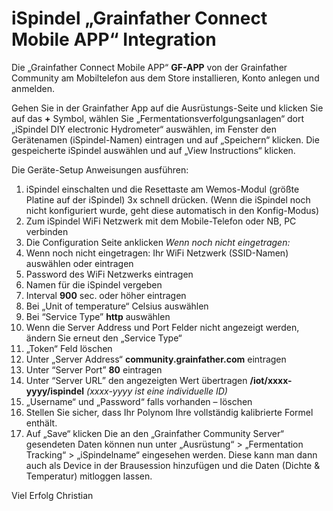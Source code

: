 # iSpindel „Grainfather Connect Mobile APP“ Integration

Die „Grainfather Connect Mobile APP“ **GF-APP** von der Grainfather Community am Mobiltelefon aus dem Store installieren, Konto anlegen und anmelden.

Gehen Sie in der Grainfather App auf die Ausrüstungs-Seite und klicken Sie auf das **+** Symbol, wählen Sie „Fermentationsverfolgungsanlagen“ dort „iSpindel DIY electronic Hydrometer“ auswählen, im Fenster den Gerätenamen (iSpindel-Namen) eintragen und auf „Speichern“ klicken. 
Die gespeicherte iSpindel auswählen und auf „View Instructions“ klicken.

Die Geräte-Setup Anweisungen ausführen:
1.	iSpindel einschalten und die Resettaste am Wemos-Modul (größte Platine auf der iSpindel) 3x schnell drücken. (Wenn die iSpindel noch nicht konfiguriert wurde, geht diese automatisch in den Konfig-Modus)
2.	Zum iSpindel WiFi Netzwerk mit dem Mobile-Telefon oder NB, PC verbinden
3.	Die Configuration Seite anklicken
*Wenn noch nicht eingetragen:*
4.	Wenn noch nicht eingetragen: Ihr WiFi Netzwerk (SSID-Namen) auswählen oder eintragen
5.	Password des WiFi Netzwerks eintragen
6.	Namen für die iSpindel vergeben
7.	Interval **900** sec. oder höher eintragen
8.	Bei „Unit of temperature“ Celsius auswählen
9.	Bei “Service Type” **http** auswählen
10.	 Wenn die Server Address und Port Felder nicht angezeigt werden, ändern Sie erneut den „Service Type“ 
11.	 „Token“ Feld löschen
12.	 Unter „Server Address“ **community.grainfather.com** eintragen
13.	 Unter “Server Port” **80** eintragen
14.	 Unter “Server URL” den angezeigten Wert übertragen **/iot/xxxx-yyyy/ispindel**   *(xxxx-yyyy ist eine individuelle ID)*
15.	 „Username“ und „Password“ falls vorhanden – löschen
16.	 Stellen Sie sicher, dass Ihr Polynom Ihre vollständig kalibrierte Formel enthält.
17.	 Auf „Save“ klicken
Die an den „Grainfather Community Server“ gesendeten Daten können nun unter „Ausrüstung“ > „Fermentation Tracking“ > „iSpindelname“ eingesehen werden.
Diese kann man dann auch als Device in der Brausession hinzufügen und die Daten (Dichte & Temperatur) mitloggen lassen.

Viel Erfolg
Christian
